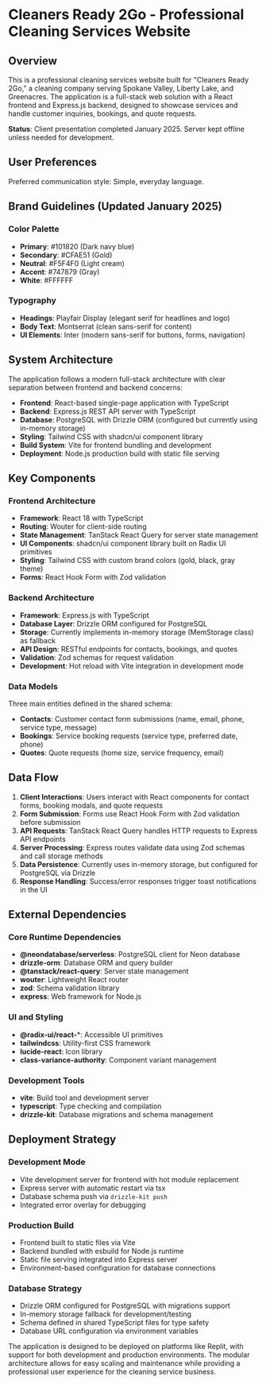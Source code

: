 # Cleaners Ready 2Go - Professional Cleaning Services Website

## Overview

This is a professional cleaning services website built for "Cleaners Ready 2Go," a cleaning company serving Spokane Valley, Liberty Lake, and Greenacres. The application is a full-stack web solution with a React frontend and Express.js backend, designed to showcase services and handle customer inquiries, bookings, and quote requests.

**Status**: Client presentation completed January 2025. Server kept offline unless needed for development.

## User Preferences

Preferred communication style: Simple, everyday language.

## Brand Guidelines (Updated January 2025)

### Color Palette
- **Primary**: #101820 (Dark navy blue)
- **Secondary**: #CFAE51 (Gold)
- **Neutral**: #F5F4F0 (Light cream)
- **Accent**: #747879 (Gray)
- **White**: #FFFFFF

### Typography
- **Headings**: Playfair Display (elegant serif for headlines and logo)
- **Body Text**: Montserrat (clean sans-serif for content)
- **UI Elements**: Inter (modern sans-serif for buttons, forms, navigation)

## System Architecture

The application follows a modern full-stack architecture with clear separation between frontend and backend concerns:

- **Frontend**: React-based single-page application with TypeScript
- **Backend**: Express.js REST API server with TypeScript
- **Database**: PostgreSQL with Drizzle ORM (configured but currently using in-memory storage)
- **Styling**: Tailwind CSS with shadcn/ui component library
- **Build System**: Vite for frontend bundling and development
- **Deployment**: Node.js production build with static file serving

## Key Components

### Frontend Architecture
- **Framework**: React 18 with TypeScript
- **Routing**: Wouter for client-side routing
- **State Management**: TanStack React Query for server state management
- **UI Components**: shadcn/ui component library built on Radix UI primitives
- **Styling**: Tailwind CSS with custom brand colors (gold, black, gray theme)
- **Forms**: React Hook Form with Zod validation

### Backend Architecture
- **Framework**: Express.js with TypeScript
- **Database Layer**: Drizzle ORM configured for PostgreSQL
- **Storage**: Currently implements in-memory storage (MemStorage class) as fallback
- **API Design**: RESTful endpoints for contacts, bookings, and quotes
- **Validation**: Zod schemas for request validation
- **Development**: Hot reload with Vite integration in development mode

### Data Models
Three main entities defined in the shared schema:
- **Contacts**: Customer contact form submissions (name, email, phone, service type, message)
- **Bookings**: Service booking requests (service type, preferred date, phone)
- **Quotes**: Quote requests (home size, service frequency, email)

## Data Flow

1. **Client Interactions**: Users interact with React components for contact forms, booking modals, and quote requests
2. **Form Submission**: Forms use React Hook Form with Zod validation before submission
3. **API Requests**: TanStack React Query handles HTTP requests to Express API endpoints
4. **Server Processing**: Express routes validate data using Zod schemas and call storage methods
5. **Data Persistence**: Currently uses in-memory storage, but configured for PostgreSQL via Drizzle
6. **Response Handling**: Success/error responses trigger toast notifications in the UI

## External Dependencies

### Core Runtime Dependencies
- **@neondatabase/serverless**: PostgreSQL client for Neon database
- **drizzle-orm**: Database ORM and query builder
- **@tanstack/react-query**: Server state management
- **wouter**: Lightweight React router
- **zod**: Schema validation library
- **express**: Web framework for Node.js

### UI and Styling
- **@radix-ui/react-***: Accessible UI primitives
- **tailwindcss**: Utility-first CSS framework
- **lucide-react**: Icon library
- **class-variance-authority**: Component variant management

### Development Tools
- **vite**: Build tool and development server
- **typescript**: Type checking and compilation
- **drizzle-kit**: Database migrations and schema management

## Deployment Strategy

### Development Mode
- Vite development server for frontend with hot module replacement
- Express server with automatic restart via tsx
- Database schema push via `drizzle-kit push`
- Integrated error overlay for debugging

### Production Build
- Frontend built to static files via Vite
- Backend bundled with esbuild for Node.js runtime
- Static file serving integrated into Express server
- Environment-based configuration for database connections

### Database Strategy
- Drizzle ORM configured for PostgreSQL with migrations support
- In-memory storage fallback for development/testing
- Schema defined in shared TypeScript files for type safety
- Database URL configuration via environment variables

The application is designed to be deployed on platforms like Replit, with support for both development and production environments. The modular architecture allows for easy scaling and maintenance while providing a professional user experience for the cleaning service business.